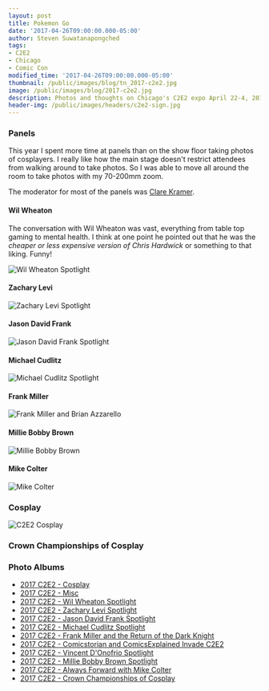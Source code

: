 ```yaml
---
layout: post
title: Pokemon Go
date: '2017-04-26T09:00:00.000-05:00'
author: Steven Suwatanapongched
tags:
- C2E2
- Chicago
- Comic Con
modified_time: '2017-04-26T09:00:00.000-05:00'
thumbnail: /public/images/blog/tn_2017-c2e2.jpg
image: /public/images/blog/2017-c2e2.jpg
description: Photos and thoughts on Chicago's C2E2 expo April 22-4, 2017.
header-img: /public/images/headers/c2e2-sign.jpg
---
```




### Panels

This year I spent more time at panels than on the show floor taking photos of cosplayers. I really like how the main stage doesn't restrict attendees from walking around to take photos. So I was able to move all around the room to take photos with my 70-200mm zoom.

The moderator for most of the panels was [Clare Kramer](http://www.imdb.com/name/nm0004456/).

#### Wil Wheaton

The conversation with Wil Wheaton was vast, everything from table top gaming to mental health. I think at one point he pointed out that he was the *cheaper or less expensive version of Chris Hardwick* or something to that liking. Funny!

![Wil Wheaton Spotlight](/public/images/blog/2017-c2e2-wil-wheaton.jpg)

#### Zachary Levi

![Zachary Levi Spotlight](/public/images/blog/2017-c2e2-zachary-levi.jpg)

#### Jason David Frank

![Jason David Frank Spotlight](/public/images/blog/2017-c2e2-jason-david-frank.jpg)

#### Michael Cudlitz

![Michael Cudlitz Spotlight](/public/images/blog/2017-c2e2-michael-cudlitz.jpg)

#### Frank Miller

![Frank Miller and Brian Azzarello](/public/images/blog/2017-c2e2-frank-miller.jpg)

#### Millie Bobby Brown

![Millie Bobby Brown](/public/images/blog/2017-c2e2-millie-bobby-brown.jpg)

#### Mike Colter

![Mike Colter](/public/images/blog/2017-c2e2-mike-colter.jpg)


### Cosplay

![C2E2 Cosplay](/public/images/blog/2017-c2e2-cosplay-collage.jpg)

### Crown Championships of Cosplay



### Photo Albums

* [2017 C2E2 - Cosplay](https://www.facebook.com/media/set/?set=a.1396029343795419.1073741914.408588035872893&type=3)
* [2017 C2E2 - Misc](https://www.facebook.com/media/set/?set=a.1396068440458176.1073741915.408588035872893&type=3)
* [2017 C2E2 - Wil Wheaton Spotlight](https://www.facebook.com/media/set/?set=a.1396070330457987.1073741916.408588035872893&type=3)
* [2017 C2E2 - Zachary Levi Spotlight](https://www.facebook.com/media/set/?set=a.1396076910457329.1073741917.408588035872893&type=3)
* [2017 C2E2 - Jason David Frank Spotlight](https://www.facebook.com/media/set/?set=a.1396082627123424.1073741918.408588035872893&type=3)
* [2017 C2E2 - Michael Cudlitz Spotlight](https://www.facebook.com/media/set/?set=a.1396085483789805.1073741919.408588035872893&type=3)
* [2017 C2E2 - Frank Miller and the Return of the Dark Knight](https://www.facebook.com/media/set/?set=a.1396088503789503.1073741920.408588035872893&type=3)
* [2017 C2E2 - Comicstorian and ComicsExplained Invade C2E2](https://www.facebook.com/media/set/?set=a.1396090510455969.1073741921.408588035872893&type=3)
* [2017 C2E2 - Vincent D'Onofrio Spotlight](https://www.facebook.com/media/set/?set=a.1396092907122396.1073741922.408588035872893&type=3)
* [2017 C2E2 - Millie Bobby Brown Spotlight](https://www.facebook.com/media/set/?set=a.1396097753788578.1073741923.408588035872893&type=3)
* [2017 C2E2 - Always Forward with Mike Colter](https://www.facebook.com/media/set/?set=a.1396101690454851.1073741924.408588035872893&type=3)
* [2017 C2E2 - Crown Championships of Cosplay](https://www.facebook.com/media/set/?set=a.1396104710454549.1073741925.408588035872893&type=3)
